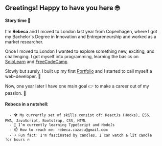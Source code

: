 ## Greetings! Happy to have you here 🤓

#### Story time 🍿

  I'm **Rebeca** and I moved to London last year from Copenhagen, where I got my Bachelor's Degree in Innovation and Entrepreneurship and worked as a market researcher.
  
  Once I moved to London I wanted to explore something new, exciting, and challenging. 
  I got myself into programming, learning the basics on [SoloLearn](https://www.sololearn.com/) and [FreeCodeCamp](https://www.freecodecamp.org/learn).
  
  Slowly but surely, I built up my first [Portfolio](https://rebeca-august.github.io/portfolio/) and I started to call myself a web-developer.  🥳 
 
 Now, one year later I have one main goal 👉 to make a career out of my passion. 🧡
 

  #### Rebeca in a nutshell:
  
      - 🛠 My currently set of skills consist of: ReactJs (Hooks), ES6, PWA, JavaScript, Bootstrap, CSS, HTML
      - 🌱 I’m currently learning TypeScript and NodeJs 
      - 📫 How to reach me: rebeca.cazacu@gmail.com
      - ⚡ Fun fact: I'm fascinated by candles, I can watch a lit candle for hours 🔥
